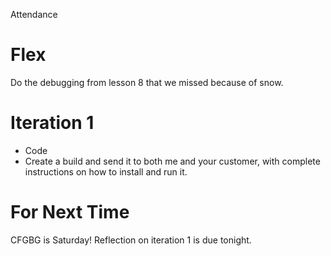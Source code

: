 Attendance

# Flex
Do the debugging from lesson 8 that we missed because of snow.

# Iteration 1
* Code
* Create a build and send it to both me and your customer, with complete instructions on how to install and run it.

# For Next Time
CFGBG is Saturday!
Reflection on iteration 1 is due tonight.
